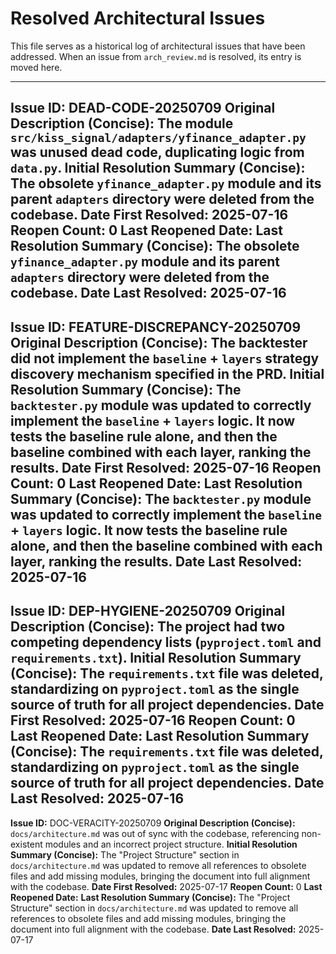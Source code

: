 # Resolved Architectural Issues

This file serves as a historical log of architectural issues that have been addressed.
When an issue from `arch_review.md` is resolved, its entry is moved here.

---
**Issue ID:** DEAD-CODE-20250709
**Original Description (Concise):** The module `src/kiss_signal/adapters/yfinance_adapter.py` was unused dead code, duplicating logic from `data.py`.
**Initial Resolution Summary (Concise):** The obsolete `yfinance_adapter.py` module and its parent `adapters` directory were deleted from the codebase.
**Date First Resolved:** 2025-07-16
**Reopen Count:** 0
**Last Reopened Date:** 
**Last Resolution Summary (Concise):** The obsolete `yfinance_adapter.py` module and its parent `adapters` directory were deleted from the codebase.
**Date Last Resolved:** 2025-07-16
---
**Issue ID:** FEATURE-DISCREPANCY-20250709
**Original Description (Concise):** The backtester did not implement the `baseline` + `layers` strategy discovery mechanism specified in the PRD.
**Initial Resolution Summary (Concise):** The `backtester.py` module was updated to correctly implement the `baseline` + `layers` logic. It now tests the baseline rule alone, and then the baseline combined with each layer, ranking the results.
**Date First Resolved:** 2025-07-16
**Reopen Count:** 0
**Last Reopened Date:** 
**Last Resolution Summary (Concise):** The `backtester.py` module was updated to correctly implement the `baseline` + `layers` logic. It now tests the baseline rule alone, and then the baseline combined with each layer, ranking the results.
**Date Last Resolved:** 2025-07-16
---
**Issue ID:** DEP-HYGIENE-20250709
**Original Description (Concise):** The project had two competing dependency lists (`pyproject.toml` and `requirements.txt`).
**Initial Resolution Summary (Concise):** The `requirements.txt` file was deleted, standardizing on `pyproject.toml` as the single source of truth for all project dependencies.
**Date First Resolved:** 2025-07-16
**Reopen Count:** 0
**Last Reopened Date:** 
**Last Resolution Summary (Concise):** The `requirements.txt` file was deleted, standardizing on `pyproject.toml` as the single source of truth for all project dependencies.
**Date Last Resolved:** 2025-07-16
---
**Issue ID:** DOC-VERACITY-20250709
**Original Description (Concise):** `docs/architecture.md` was out of sync with the codebase, referencing non-existent modules and an incorrect project structure.
**Initial Resolution Summary (Concise):** The "Project Structure" section in `docs/architecture.md` was updated to remove all references to obsolete files and add missing modules, bringing the document into full alignment with the codebase.
**Date First Resolved:** 2025-07-17
**Reopen Count:** 0
**Last Reopened Date:** 
**Last Resolution Summary (Concise):** The "Project Structure" section in `docs/architecture.md` was updated to remove all references to obsolete files and add missing modules, bringing the document into full alignment with the codebase.
**Date Last Resolved:** 2025-07-17
